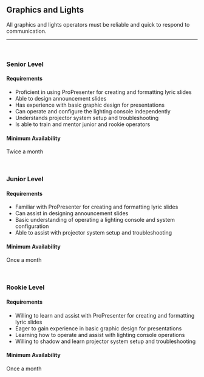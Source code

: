 ## Graphics and Lights

All graphics and lights operators must be reliable and quick to respond to communication.

- - -
<br> 

### Senior Level

#### Requirements
- Proficient in using ProPresenter for creating and formatting lyric slides
- Able to design announcement slides
- Has experience with basic graphic design for presentations
- Can operate and configure the lighting console independently
- Understands projector system setup and troubleshooting
- Is able to train and mentor junior and rookie operators

#### Minimum Availability
Twice a month

<br>

### Junior Level

#### Requirements
- Familiar with ProPresenter for creating and formatting lyric slides
- Can assist in designing announcement slides
- Basic understanding of operating a lighting console and system configuration
- Able to assist with projector system setup and troubleshooting

#### Minimum Availability
Once a month

<br>

### Rookie Level

#### Requirements
- Willing to learn and assist with ProPresenter for creating and formatting lyric slides
- Eager to gain experience in basic graphic design for presentations
- Learning how to operate and assist with lighting console operations
- Willing to shadow and learn projector system setup and troubleshooting

#### Minimum Availability
Once a month
